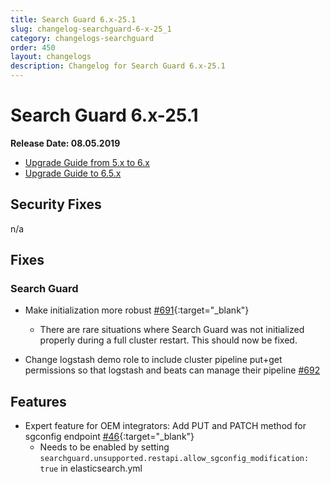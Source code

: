 ```yaml
---
title: Search Guard 6.x-25.1
slug: changelog-searchguard-6-x-25_1
category: changelogs-searchguard
order: 450
layout: changelogs
description: Changelog for Search Guard 6.x-25.1
---
```


<!---
Copryight 2019 floragunn GmbH
-->

# Search Guard 6.x-25.1

**Release Date: 08.05.2019**

* [Upgrade Guide from 5.x to 6.x](upgrading-5-6)
* [Upgrade Guide to 6.5.x](upgrading-560)

## Security Fixes 

n/a
  
## Fixes 

### Search Guard

* Make initialization more robust [#691](https://github.com/floragunncom/search-guard/issues/691){:target="_blank"}
  * There are rare situations where Search Guard was not initialized properly during a full cluster restart. This should now be fixed.

* Change logstash demo role to include cluster pipeline put+get permissions so that logstash and beats can manage their pipeline
[#692](https://github.com/floragunncom/search-guard/pull/692)

## Features

* Expert feature for OEM integrators: Add PUT and PATCH method for sgconfig endpoint [#46](https://github.com/floragunncom/search-guard-enterprise-modules/pull/46){:target="_blank"}
  * Needs to be enabled by setting `searchguard.unsupported.restapi.allow_sgconfig_modification: true` in elasticsearch.yml

